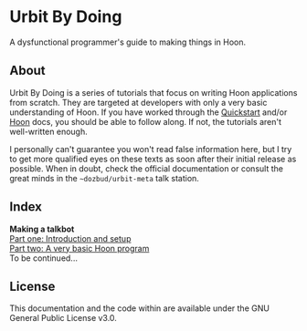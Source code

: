 # Urbit By Doing

A dysfunctional programmer's guide to making things in Hoon.

## About

Urbit By Doing is a series of tutorials that focus on writing Hoon applications from scratch. They are targeted at developers with only a very basic understanding of Hoon. If you have worked through the [Quickstart](urbit.org/docs/arvo/) and/or [Hoon](urbit.org/docs/hoon/) docs, you should be able to follow along. If not, the tutorials aren't well-written enough.

I personally can't guarantee you won't read false information here, but I try to get more qualified eyes on these texts as soon after their initial release as possible. When in doubt, check the official documentation or consult the great minds in the `~dozbud/urbit-meta` talk station.

## Index

**Making a talkbot**  
[Part one: Introduction and setup](talkbot/1.md)  
[Part two: A very basic Hoon program](talkbot/2.md)  
To be continued...

## License

This documentation and the code within are available under the GNU General Public License v3.0.
